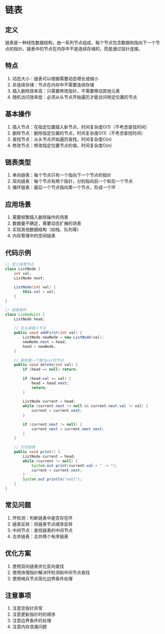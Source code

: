 # 链表

## 定义
链表是一种线性数据结构，由一系列节点组成，每个节点包含数据和指向下一个节点的指针。链表中的节点在内存中不是连续存储的，而是通过指针连接。

## 特点
1. 动态大小：链表可以根据需要动态增长或缩小
2. 非连续存储：节点在内存中不需要连续存储
3. 插入删除效率高：只需要修改指针，不需要移动其他元素
4. 随机访问效率低：必须从头节点开始遍历才能访问特定位置的节点

## 基本操作
1. 插入节点：在指定位置插入新节点，时间复杂度O(1)（不考虑查找时间）
2. 删除节点：删除指定位置的节点，时间复杂度O(1)（不考虑查找时间）
3. 查找节点：从头节点开始遍历查找，时间复杂度O(n)
4. 修改节点：修改指定位置节点的值，时间复杂度O(n)

## 链表类型
1. 单向链表：每个节点只有一个指向下一个节点的指针
2. 双向链表：每个节点有两个指针，分别指向前一个和后一个节点
3. 循环链表：最后一个节点指向第一个节点，形成一个环

## 应用场景
1. 需要频繁插入删除操作的场景
2. 数据量不确定，需要动态扩展的场景
3. 实现其他数据结构（如栈、队列等）
4. 内存管理中的空闲链表

## 代码示例
```java
// 定义链表节点
class ListNode {
    int val;
    ListNode next;
    
    ListNode(int val) {
        this.val = val;
    }
}

// 链表操作
class LinkedList {
    ListNode head;
    
    // 在头部插入节点
    public void addFirst(int val) {
        ListNode newNode = new ListNode(val);
        newNode.next = head;
        head = newNode;
    }
    
    // 删除第一个值为val的节点
    public void delete(int val) {
        if (head == null) return;
        
        if (head.val == val) {
            head = head.next;
            return;
        }
        
        ListNode current = head;
        while (current.next != null && current.next.val != val) {
            current = current.next;
        }
        
        if (current.next != null) {
            current.next = current.next.next;
        }
    }
    
    // 打印链表
    public void print() {
        ListNode current = head;
        while (current != null) {
            System.out.print(current.val + " -> ");
            current = current.next;
        }
        System.out.println("null");
    }
}
```

## 常见问题
1. 环检测：判断链表中是否存在环
2. 链表反转：将链表节点顺序反转
3. 中间节点：查找链表的中间节点
4. 合并链表：合并两个有序链表

## 优化方案
1. 使用双向链表优化反向查找
2. 使用快慢指针解决环检测和中间节点查找
3. 使用哨兵节点简化边界条件处理

## 注意事项
1. 注意空指针异常
2. 注意更新指针时的顺序
3. 注意边界条件的处理
4. 注意内存泄漏问题
